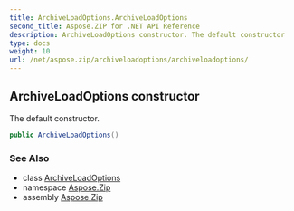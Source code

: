 ```yaml
---
title: ArchiveLoadOptions.ArchiveLoadOptions
second_title: Aspose.ZIP for .NET API Reference
description: ArchiveLoadOptions constructor. The default constructor
type: docs
weight: 10
url: /net/aspose.zip/archiveloadoptions/archiveloadoptions/
---
```

## ArchiveLoadOptions constructor

The default constructor.

```csharp
public ArchiveLoadOptions()
```

### See Also

* class [ArchiveLoadOptions](../)
* namespace [Aspose.Zip](../../archiveloadoptions/)
* assembly [Aspose.Zip](../../../)



